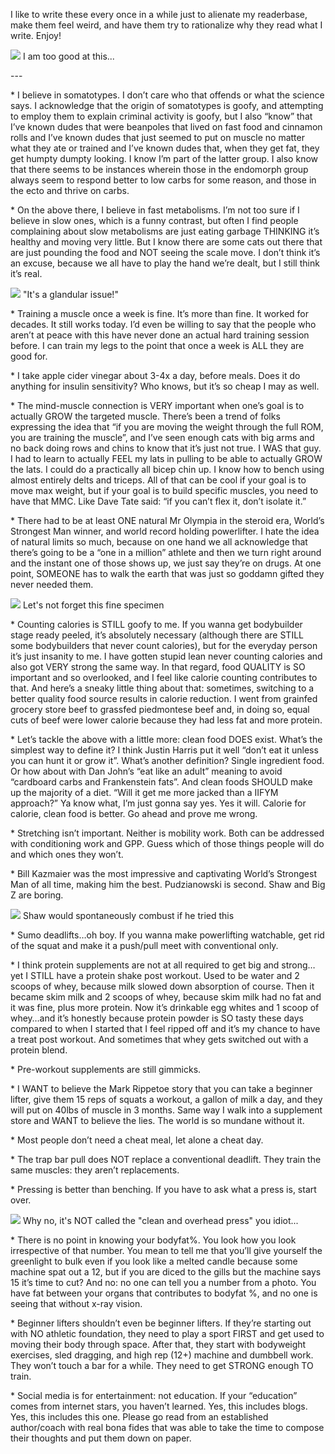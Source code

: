I like to write these every once in a while just to alienate my readerbase, make them feel weird, and have them try to rationalize why they read what I write. Enjoy!

[![](https://blogger.googleusercontent.com/img/b/R29vZ2xl/AVvXsEgoMm9H_Ptu9SWCeNMIhH72riqcxyDjSmdr4RmPK8LMwu_g4Irzt31MPpZOlJ5Z0scP8puo4ggIPZBeQuZHKmKa93cuWX85QfkWG6TPN6N3MT96Z7qFBYCnvuvBW2ODJlsiNQ5cUzmLy44/w300-h400/image.png)](https://blogger.googleusercontent.com/img/b/R29vZ2xl/AVvXsEgoMm9H_Ptu9SWCeNMIhH72riqcxyDjSmdr4RmPK8LMwu_g4Irzt31MPpZOlJ5Z0scP8puo4ggIPZBeQuZHKmKa93cuWX85QfkWG6TPN6N3MT96Z7qFBYCnvuvBW2ODJlsiNQ5cUzmLy44/) I am too good at this...

\---

\* I believe in somatotypes. I don’t care who that offends or what the science says. I acknowledge that the origin of somatotypes is goofy, and attempting to employ them to explain criminal activity is goofy, but I also “know” that I’ve known dudes that were beanpoles that lived on fast food and cinnamon rolls and I’ve known dudes that just seemed to put on muscle no matter what they ate or trained and I’ve known dudes that, when they get fat, they get humpty dumpty looking. I know I’m part of the latter group. I also know that there seems to be instances wherein those in the endomorph group always seem to respond better to low carbs for some reason, and those in the ecto and thrive on carbs.

\* On the above there, I believe in fast metabolisms. I’m not too sure if I believe in slow ones, which is a funny contrast, but often I find people complaining about slow metabolisms are just eating garbage THINKING it’s healthy and moving very little. But I know there are some cats out there that are just pounding the food and NOT seeing the scale move. I don’t think it’s an excuse, because we all have to play the hand we’re dealt, but I still think it’s real.

[![](https://blogger.googleusercontent.com/img/b/R29vZ2xl/AVvXsEhmFAHUKb4kOxmjzcrSZCveiE2DO2s5ZILYq6KO5jTJIo4KVCMC0C_sinXrU_yx3MVrleMJ_kZakoKRHRa680aP5B17R0YQppPYotTxZUvQ6q_zmlwxtxcfcsEh6PPWIkSV88pp0SjMxLU/w275-h400/image.png)](https://blogger.googleusercontent.com/img/b/R29vZ2xl/AVvXsEhmFAHUKb4kOxmjzcrSZCveiE2DO2s5ZILYq6KO5jTJIo4KVCMC0C_sinXrU_yx3MVrleMJ_kZakoKRHRa680aP5B17R0YQppPYotTxZUvQ6q_zmlwxtxcfcsEh6PPWIkSV88pp0SjMxLU/) "It's a glandular issue!"

\* Training a muscle once a week is fine. It’s more than fine. It worked for decades. It still works today. I’d even be willing to say that the people who aren’t at peace with this have never done an actual hard training session before. I can train my legs to the point that once a week is ALL they are good for.

\* I take apple cider vinegar about 3-4x a day, before meals. Does it do anything for insulin sensitivity? Who knows, but it’s so cheap I may as well.

\* The mind-muscle connection is VERY important when one’s goal is to actually GROW the targeted muscle. There’s been a trend of folks expressing the idea that “if you are moving the weight through the full ROM, you are training the muscle”, and I’ve seen enough cats with big arms and no back doing rows and chins to know that it’s just not true. I WAS that guy. I had to learn to actually FEEL my lats in pulling to be able to actually GROW the lats. I could do a practically all bicep chin up. I know how to bench using almost entirely delts and triceps. All of that can be cool if your goal is to move max weight, but if your goal is to build specific muscles, you need to have that MMC. Like Dave Tate said: “if you can’t flex it, don’t isolate it.”

\* There had to be at least ONE natural Mr Olympia in the steroid era, World’s Strongest Man winner, and world record holding powerlifter. I hate the idea of natural limits so much, because on one hand we all acknowledge that there’s going to be a “one in a million” athlete and then we turn right around and the instant one of those shows up, we just say they’re on drugs. At one point, SOMEONE has to walk the earth that was just so goddamn gifted they never needed them.

[![](https://blogger.googleusercontent.com/img/b/R29vZ2xl/AVvXsEivEtiE5If1okU5MHGe_ygfTXLE5V2yZ4lhuGh2UJQO1pHZw6hU4Bzf3MmdGstHEaspqsy2jQ8tAh0Fs8bZmYoTkaFw0iiP5IzJfb1x4r8KQNTmrhY0U73iFcPfSP3XVB3FrOUpMR8ijBM/w378-h400/image.png)](https://blogger.googleusercontent.com/img/b/R29vZ2xl/AVvXsEivEtiE5If1okU5MHGe_ygfTXLE5V2yZ4lhuGh2UJQO1pHZw6hU4Bzf3MmdGstHEaspqsy2jQ8tAh0Fs8bZmYoTkaFw0iiP5IzJfb1x4r8KQNTmrhY0U73iFcPfSP3XVB3FrOUpMR8ijBM/) Let's not forget this fine specimen

\* Counting calories is STILL goofy to me. If you wanna get bodybuilder stage ready peeled, it’s absolutely necessary (although there are STILL some bodybuilders that never count calories), but for the everyday person it’s just insanity to me. I have gotten stupid lean never counting calories and also got VERY strong the same way. In that regard, food QUALITY is SO important and so overlooked, and I feel like calorie counting contributes to that. And here’s a sneaky little thing about that: sometimes, switching to a better quality food source results in calorie reduction. I went from grainfed grocery store beef to grassfed piedmontese beef and, in doing so, equal cuts of beef were lower calorie because they had less fat and more protein.

\* Let’s tackle the above with a little more: clean food DOES exist. What’s the simplest way to define it? I think Justin Harris put it well “don’t eat it unless you can hunt it or grow it”. What’s another definition? Single ingredient food. Or how about with Dan John’s “eat like an adult” meaning to avoid “cardboard carbs and Frankenstein fats”. And clean foods SHOULD make up the majority of a diet. “Will it get me more jacked than a IIFYM approach?” Ya know what, I’m just gonna say yes. Yes it will. Calorie for calorie, clean food is better. Go ahead and prove me wrong.

\* Stretching isn’t important. Neither is mobility work. Both can be addressed with conditioning work and GPP. Guess which of those things people will do and which ones they won’t.

\* Bill Kazmaier was the most impressive and captivating World’s Strongest Man of all time, making him the best. Pudzianowski is second. Shaw and Big Z are boring.

[![](https://blogger.googleusercontent.com/img/b/R29vZ2xl/AVvXsEg21i6F10HldsliCsNmhRo9JIZW1uZqdHgbUqWInW_WPX-NvhSKDMFtADVzLlZyJCFiWC1FlbWMXUVEuyNxJyehXSWuJDzcH56u9aS4Hp8cvEAESYgeto1Np0guRwG-Bofxo1GJeZQ-59A/w400-h300/image.png)](https://blogger.googleusercontent.com/img/b/R29vZ2xl/AVvXsEg21i6F10HldsliCsNmhRo9JIZW1uZqdHgbUqWInW_WPX-NvhSKDMFtADVzLlZyJCFiWC1FlbWMXUVEuyNxJyehXSWuJDzcH56u9aS4Hp8cvEAESYgeto1Np0guRwG-Bofxo1GJeZQ-59A/) Shaw would spontaneously combust if he tried this

\* Sumo deadlifts…oh boy. If you wanna make powerlifting watchable, get rid of the squat and make it a push/pull meet with conventional only.

\* I think protein supplements are not at all required to get big and strong…yet I STILL have a protein shake post workout. Used to be water and 2 scoops of whey, because milk slowed down absorption of course. Then it became skim milk and 2 scoops of whey, because skim milk had no fat and it was fine, plus more protein. Now it’s drinkable egg whites and 1 scoop of whey…and it’s honestly because protein powder is SO tasty these days compared to when I started that I feel ripped off and it’s my chance to have a treat post workout. And sometimes that whey gets switched out with a protein blend.

\* Pre-workout supplements are still gimmicks.

\* I WANT to believe the Mark Rippetoe story that you can take a beginner lifter, give them 15 reps of squats a workout, a gallon of milk a day, and they will put on 40lbs of muscle in 3 months. Same way I walk into a supplement store and WANT to believe the lies. The world is so mundane without it.

\* Most people don’t need a cheat meal, let alone a cheat day.

\* The trap bar pull does NOT replace a conventional deadlift. They train the same muscles: they aren’t replacements.

\* Pressing is better than benching. If you have to ask what a press is, start over.

[![](https://blogger.googleusercontent.com/img/b/R29vZ2xl/AVvXsEgslUbx3dkdMMNRDLmzX4VD78J4WquuVEWliOq68OFn9kgxXfaoSvAavNsSl3yq2iSVbxUtHgMOsdC1NbSqp0MjlGY3uwKZoT3VnljOG_DSQ93SUstsakTRL1rmEXWu3L3hMXYcnwjRHdg/w370-h400/image.png)](https://blogger.googleusercontent.com/img/b/R29vZ2xl/AVvXsEgslUbx3dkdMMNRDLmzX4VD78J4WquuVEWliOq68OFn9kgxXfaoSvAavNsSl3yq2iSVbxUtHgMOsdC1NbSqp0MjlGY3uwKZoT3VnljOG_DSQ93SUstsakTRL1rmEXWu3L3hMXYcnwjRHdg/) Why no, it's NOT called the "clean and overhead press" you idiot...

\* There is no point in knowing your bodyfat%. You look how you look irrespective of that number. You mean to tell me that you’ll give yourself the greenlight to bulk even if you look like a melted candle because some machine spat out a 12, but if you are diced to the gills but the machine says 15 it’s time to cut? And no: no one can tell you a number from a photo. You have fat between your organs that contributes to bodyfat %, and no one is seeing that without x-ray vision.

\* Beginner lifters shouldn’t even be beginner lifters. If they’re starting out with NO athletic foundation, they need to play a sport FIRST and get used to moving their body through space. After that, they start with bodyweight exercises, sled dragging, and high rep (12+) machine and dumbbell work. They won’t touch a bar for a while. They need to get STRONG enough TO train.

\* Social media is for entertainment: not education. If your “education” comes from internet stars, you haven’t learned. Yes, this includes blogs. Yes, this includes this one. Please go read from an established author/coach with real bona fides that was able to take the time to compose their thoughts and put them down on paper.